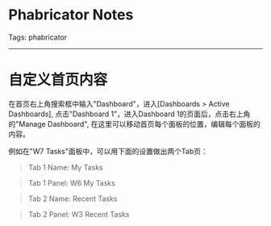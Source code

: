 # Phabricator Notes
Tags: phabricator

------

#  自定义首页内容

在首页右上角搜索框中输入"Dashboard"，进入[Dashboards > Active Dashboards],
点击"Dashboard 1"，进入Dashboard 1的页面后，点击右上角的"Manage Dashboard",
在这里可以移动首页每个面板的位置，编辑每个面板的内容。

例如在"W7 Tasks"面板中，可以用下面的设置做出两个Tab页：

> Tab 1 Name: My Tasks

> Tab 1 Panel: W6 My Tasks

> Tab 2 Name: Recent Tasks

> Tab 2 Panel: W3 Recent Tasks

